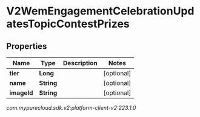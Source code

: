 # V2WemEngagementCelebrationUpdatesTopicContestPrizes


## Properties

| Name | Type | Description | Notes |
| ------------ | ------------- | ------------- | ------------- |
| **tier** | **Long** |  |  [optional] |
| **name** | **String** |  |  [optional] |
| **imageId** | **String** |  |  [optional] |




_com.mypurecloud.sdk.v2:platform-client-v2:223.1.0_
